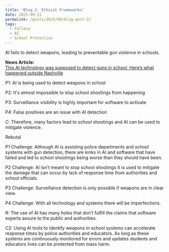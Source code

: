```yaml
---
title: 'Blog 2: Ethical Frameworks'
date: 2025-09-21
permalink: /posts/2025/09/blog-post-2/
tags:
  - Fallacy
  - AI
  - School Protection
---
```


AI fails to detect weapons, leading to preventable gun violence in schools.

**News Article:**  
[This AI technology was supposed to detect guns in school. Here’s what happened outside Nashville](https://www.cnn.com/2025/02/01/us/ai-gun-detection-software-antioch-school/index.html)

P1: AI is being used to detect weapons in school

P2: It's almost impossible to stop school shootings from happening

P3: Surveillance visibility is highly important for software to activate

P4: False positives are an issue with AI detection

C: Therefore, many factors lead to school shootings and AI can be used to mitigate violence.


Rebutal

P1 Challenge: Although AI is assisting police departments and school systems with gun detection, there are kinks in AI and software that have failed and led to school shootings being worse than they should have been.

P2 Challenge: AI isn't meant to stop school shootings it is used to mitigate the damage that can occur by lack of response time
from authorities and school officials.

P3 Challenge: Surveillance detection is only possible if weapons are in clear view.

P4 Challenge: With all technology and systems there will be imperfections.

R: The use of AI has many holes that don't fulfill the claims that software experts assure to the public and authorities.

C2: Using AI tools to identify weapons in school systems can accelerate response times by police authorities and educators. As long as these systems are continuously monitored for errors and updates students and educators lives can be protected from mass harm.



